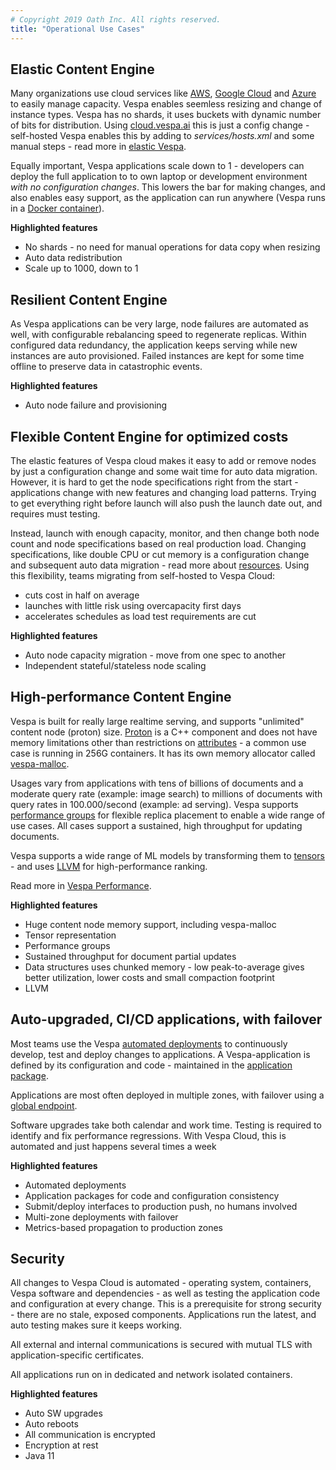 ```yaml
---
# Copyright 2019 Oath Inc. All rights reserved.
title: "Operational Use Cases"
---
```



## Elastic Content Engine
Many organizations use cloud services like [AWS](https://aws.amazon.com/),
[Google Cloud](https://cloud.google.com/) and [Azure](https://azure.microsoft.com/) to easily manage capacity.
Vespa enables seemless resizing and change of instance types.
Vespa has no shards, it uses buckets with dynamic number of bits for distribution.
Using [cloud.vespa.ai](/) this is just a config change -
self-hosted Vespa enables this by adding to _services/hosts.xml_ and some manual steps -
read more in [elastic Vespa](https://docs.vespa.ai/documentation/elastic-vespa.html).

Equally important, Vespa applications scale down to 1 - developers can deploy the full application to to own laptop or development environment _with no configuration changes_. This lowers the bar for making changes, and also enables easy support, as the application can run anywhere (Vespa runs in a [Docker container](https://www.docker.com/)).

**Highlighted features**
* No shards - no need for manual operations for data copy when resizing
* Auto data redistribution
* Scale up to 1000, down to 1


## Resilient Content Engine
As Vespa applications can be very large, node failures are automated as well,
with configurable rebalancing speed to regenerate replicas.
Within configured data redundancy, the application keeps serving while new instances are auto provisioned.
Failed instances are kept for some time offline to preserve data in catastrophic events.

**Highlighted features**
* Auto node failure and provisioning


## Flexible Content Engine for optimized costs
The elastic features of Vespa cloud makes it easy to add or remove nodes by just a configuration change and some wait time for auto data migration.
However, it is hard to get the node specifications right from the start -
applications change with new features and changing load patterns.
Trying to get everything right before launch will also push the launch date out,
and requires must testing.

Instead, launch with enough capacity, monitor, and then change both node count and node specifications
based on real production load.
Changing specifications, like double CPU or cut memory is a configuration change and subsequent auto data migration - read more about [resources](/reference/services-hosted#resources).
Using this flexibility, teams migrating from self-hosted to Vespa Cloud:
* cuts cost in half on average
* launches with little risk using overcapacity first days
* accelerates schedules as load test requirements are cut

**Highlighted features**
* Auto node capacity migration - move from one spec to another
* Independent stateful/stateless node scaling


## High-performance Content Engine
Vespa is built for really large realtime serving, and supports "unlimited" content node (proton) size.
[Proton](https://docs.vespa.ai/documentation/proton.html)  is a C++ component and does not have memory limitations other than restrictions on
[attributes](https://docs.vespa.ai/documentation/attributes.html) - a common use case is running in 256G containers.
It has its own memory allocator called [vespa-malloc](https://github.com/vespa-engine/vespa/tree/master/vespamalloc).

Usages vary from applications with tens of billions of documents and a moderate query rate (example: image search)
to millions of documents with query rates in 100.000/second (example: ad serving).
Vespa supports [performance groups](https://docs.vespa.ai/documentation/elastic-vespa.html#grouped-distribution)
for flexible replica placement to enable a wide range of use cases.
All cases support a sustained, high throughput for updating documents.

Vespa supports a wide range of ML models by transforming them to [tensors](https://docs.vespa.ai/documentation/tensor-intro.html) -
and uses [LLVM](https://llvm.org) for high-performance ranking.

Read more in [Vespa Performance](https://docs.vespa.ai/documentation/performance/).

**Highlighted features**
* Huge content node memory support, including vespa-malloc
* Tensor representation
* Performance groups
* Sustained throughput for document partial updates
* Data structures uses chunked memory - low peak-to-average gives better utilization, lower costs and small compaction footprint
* LLVM


## Auto-upgraded, CI/CD applications, with failover
Most teams use the Vespa [automated deployments](/automated-deployments)
to continuously develop, test and deploy changes to applications.
A Vespa-application is defined by its configuration and code -
maintained in the [application package](https://docs.vespa.ai/documentation/cloudconfig/application-packages.html).

Applications are most often deployed in multiple zones,
with failover using a [global endpoint](/reference/deployment#endpoint).

Software upgrades take both calendar and work time.
Testing is required to identify and fix performance regressions.
With Vespa Cloud, this is automated and just happens several times a week

**Highlighted features**
* Automated deployments
* Application packages for code and configuration consistency
* Submit/deploy interfaces to production push, no humans involved
* Multi-zone deployments with failover
* Metrics-based propagation to production zones


<!--
ToDo: BCP as a separate section here later
-->


## Security
All changes to Vespa Cloud is automated - 
operating system, containers, Vespa software and dependencies - 
as well as testing the application code and configuration at every change.
This is a prerequisite for strong security - there are no stale, exposed components.
Applications run the latest, and auto testing makes sure it keeps working.

All external and internal communications is secured with mutual TLS with application-specific certificates.

All applications run on in dedicated and network isolated containers.

**Highlighted features**
* Auto SW upgrades
* Auto reboots
* All communication is encrypted
* Encryption at rest
* Java 11
